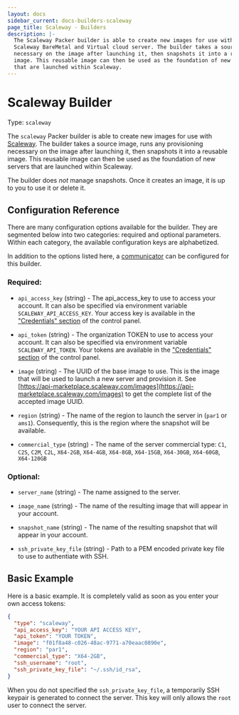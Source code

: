 ```yaml
---
layout: docs
sidebar_current: docs-builders-scaleway
page_title: Scaleway - Builders
description: |-
  The Scaleway Packer builder is able to create new images for use with
  Scaleway BareMetal and Virtual cloud server. The builder takes a source image, runs any provisioning
  necessary on the image after launching it, then snapshots it into a reusable
  image. This reusable image can then be used as the foundation of new servers
  that are launched within Scaleway.
---
```



# Scaleway Builder

Type: `scaleway`

The `scaleway` Packer builder is able to create new images for use with
[Scaleway](https://www.scaleway.com). The builder takes a source image,
runs any provisioning necessary on the image after launching it, then snapshots
it into a reusable image. This reusable image can then be used as the foundation
of new servers that are launched within Scaleway.

The builder does *not* manage snapshots. Once it creates an image, it is up to you
to use it or delete it.

## Configuration Reference

There are many configuration options available for the builder. They are
segmented below into two categories: required and optional parameters. Within
each category, the available configuration keys are alphabetized.

In addition to the options listed here, a
[communicator](/docs/templates/communicator.html) can be configured for this
builder.

### Required:

- `api_access_key` (string) - The api_access_key to use to access your account.
    It can also be specified via
    environment variable `SCALEWAY_API_ACCESS_KEY`.
    Your access key is available in the ["Credentials" section](https://cloud.scaleway.com/#/credentials) of the control panel.

- `api_token` (string) - The organization TOKEN to use to access your account.
    It can also be specified via
    environment variable `SCALEWAY_API_TOKEN`.
    Your tokens are available in the ["Credentials" section](https://cloud.scaleway.com/#/credentials) of the control panel.

- `image` (string) - The UUID of the base image to use. This is the
    image that will be used to launch a new server and provision it. See
    [https://api-marketplace.scaleway.com/images](https://api-marketplace.scaleway.com/images) to
    get the complete list of the accepted image UUID.

- `region` (string) - The name of the region to launch the
    server in (`par1` or `ams1`). Consequently, this is the region where the snapshot will
    be available.

- `commercial_type` (string) - The name of the server commercial type: `C1`, `C2S`, `C2M`,
    `C2L`, `X64-2GB`, `X64-4GB`, `X64-8GB`, `X64-15GB`, `X64-30GB`, `X64-60GB`, `X64-120GB`

### Optional:

- `server_name` (string) - The name assigned to the server.

- `image_name` (string) - The name of the resulting image that will
    appear in your account.

- `snapshot_name` (string) - The name of the resulting snapshot that will
    appear in your account.

- `ssh_private_key_file` (string) - Path to a PEM encoded private key file to use to authentiate with SSH.

## Basic Example

Here is a basic example. It is completely valid as soon as you enter your own
access tokens:

```json
{
  "type": "scaleway",
  "api_access_key": "YOUR API ACCESS KEY",
  "api_token": "YOUR TOKEN",
  "image": "f01f8a48-c026-48ac-9771-a70eaac0890e",
  "region": "par1",
  "commercial_type": "X64-2GB",
  "ssh_username": "root",
  "ssh_private_key_file": "~/.ssh/id_rsa",
}
```

When you do not specified the `ssh_private_key_file`, a temporarily SSH keypair is generated to connect the server.
This key will only allows the `root` user to connect the server.